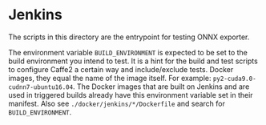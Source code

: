 # Jenkins

The scripts in this directory are the entrypoint for testing ONNX exporter.

The environment variable `BUILD_ENVIRONMENT` is expected to be set to
the build environment you intend to test. It is a hint for the build
and test scripts to configure Caffe2 a certain way and include/exclude
tests. Docker images, they equal the name of the image itself. For
example: `py2-cuda9.0-cudnn7-ubuntu16.04`. The Docker images that are
built on Jenkins and are used in triggered builds already have this
environment variable set in their manifest. Also see
`./docker/jenkins/*/Dockerfile` and search for `BUILD_ENVIRONMENT`.
